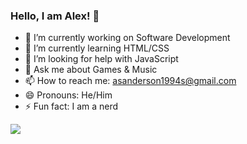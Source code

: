 ### Hello, I am Alex! 👋

- 🔭 I’m currently working on Software Development
- 🌱 I’m currently learning HTML/CSS
- 🤔 I’m looking for help with JavaScript
- 💬 Ask me about Games & Music
- 📫 How to reach me: asanderson1994s@gmail.com
- 😄 Pronouns: He/Him
- ⚡ Fun fact: I am a nerd
<img src="https://github-readme-stats.vercel.app/api?username=vexelior&&show_icons=true&title_color=ffffff&icon_color=bb2acf&text_color=daf7dc&bg_color=151515">
